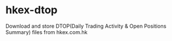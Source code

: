 hkex-dtop
=========

Download and store DTOP(Daily Trading Activity &amp; Open Positions Summary) files from hkex.com.hk
